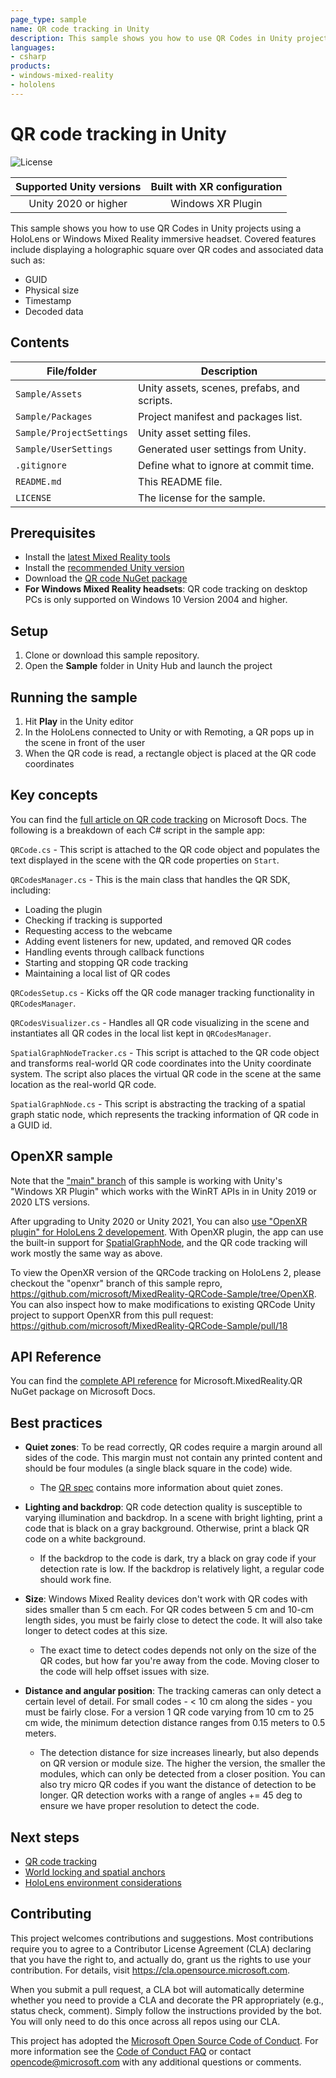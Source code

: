 ```yaml
---
page_type: sample
name: QR code tracking in Unity
description: This sample shows you how to use QR Codes in Unity projects using a HoloLens or Windows Mixed Reality immersive headset.
languages:
- csharp
products:
- windows-mixed-reality
- hololens
---
```


# QR code tracking in Unity 

![License](https://img.shields.io/badge/license-MIT-green.svg)

Supported Unity versions | Built with XR configuration
:-----------------: | :----------------: |
Unity 2020 or higher | Windows XR Plugin |

This sample shows you how to use QR Codes in Unity projects using a HoloLens or Windows Mixed Reality immersive headset. Covered features include displaying a holographic square over QR codes and associated data such as:
* GUID
* Physical size
* Timestamp
* Decoded data

## Contents

| File/folder | Description |
|-------------|-------------|
| `Sample/Assets` | Unity assets, scenes, prefabs, and scripts. |
| `Sample/Packages` | Project manifest and packages list. |
| `Sample/ProjectSettings` | Unity asset setting files. |
| `Sample/UserSettings` | Generated user settings from Unity. |
| `.gitignore` | Define what to ignore at commit time. |
| `README.md` | This README file. |
| `LICENSE`   | The license for the sample. |

## Prerequisites

* Install the [latest Mixed Reality tools](https://docs.microsoft.com/windows/mixed-reality/develop/install-the-tools?tabs=unity)
* Install the [recommended Unity version](https://docs.microsoft.com/windows/mixed-reality/develop/install-the-tools?tabs=unity#install-your-engine-of-choice) 
* Download the [QR code NuGet package](https://www.nuget.org/Packages/Microsoft.MixedReality.QR)
* **For Windows Mixed Reality headsets**: QR code tracking on desktop PCs is only supported on Windows 10 Version 2004 and higher.

## Setup

1. Clone or download this sample repository.
2. Open the **Sample** folder in Unity Hub and launch the project

## Running the sample

1. Hit **Play** in the Unity editor
2. In the HoloLens connected to Unity or with Remoting, a QR pops up in the scene in front of the user
3. When the QR code is read, a rectangle object is placed at the QR code coordinates 

## Key concepts

You can find the [full article on QR code tracking](https://docs.microsoft.com/windows/mixed-reality/develop/platform-capabilities-and-apis/qr-code-tracking) on Microsoft Docs. The following is a breakdown of each C# script in the sample app:

`QRCode.cs` - This script is attached to the QR code object and populates the text displayed in the scene with the QR code properties on `Start`.

`QRCodesManager.cs` - This is the main class that handles the QR SDK, including: 
* Loading the plugin
* Checking if tracking is supported
* Requesting access to the webcame
* Adding event listeners for new, updated, and removed QR codes
* Handling events through callback functions
* Starting and stopping QR code tracking
* Maintaining a local list of QR codes

`QRCodesSetup.cs` - Kicks off the QR code manager tracking functionality in `QRCodesManager`.

`QRCodesVisualizer.cs` - Handles all QR code visualizing in the scene and instantiates all QR codes in the local list kept in `QRCodesManager`.

`SpatialGraphNodeTracker.cs` - This script is attached to the QR code object and transforms real-world QR code coordinates into the Unity coordinate system. The script also places the virtual QR code in the scene at the same location as the real-world QR code.

`SpatialGraphNode.cs` - This script is abstracting the tracking of a spatial graph static node, which represents the tracking information of QR code in a GUID id.

## OpenXR sample

Note that the ["main" branch](https://github.com/microsoft/MixedReality-QRCode-Sample/tree/main) of this sample is working with Unity's "Windows XR Plugin" which works with the WinRT APIs in in Unity 2019 or 2020 LTS versions.

After upgrading to Unity 2020 or Unity 2021, You can also [use "OpenXR plugin" for HoloLens 2 developement](https://docs.microsoft.com/windows/mixed-reality/develop/unity/mixed-reality-openxr-plugin).  With OpenXR plugin, the app can use the built-in support for [SpatialGraphNode](https://docs.microsoft.com/dotnet/api/microsoft.mixedreality.openxr.spatialgraphnode), and the QR code tracking will work mostly the same way as above.

To view the OpenXR version of the QRCode tracking on HoloLens 2, please checkout the "openxr" branch of this sample repro,  https://github.com/microsoft/MixedReality-QRCode-Sample/tree/OpenXR.  
You can also inspect how to make modifications to existing QRCode Unity project to support OpenXR from this pull request: https://github.com/microsoft/MixedReality-QRCode-Sample/pull/18


## API Reference

You can find the [complete API reference](https://docs.microsoft.com/windows/mixed-reality/develop/platform-capabilities-and-apis/qr-code-tracking#qr-api-reference) for Microsoft.MixedReality.QR NuGet package on Microsoft Docs.

## Best practices 

* **Quiet zones**: To be read correctly, QR codes require a margin around all sides of the code. This margin must not contain any printed content and should be four modules (a single black square in the code) wide. 
    * The [QR spec](https://www.qrcode.com/howto/code.html) contains more information about quiet zones.

* **Lighting and backdrop**: QR code detection quality is susceptible to varying illumination and backdrop. In a scene with bright lighting, print a code that is black on a gray background. Otherwise, print a black QR code on a white background. 
    * If the backdrop to the code is dark, try a black on gray code if your detection rate is low. If the backdrop is relatively light, a regular code should work fine.

* **Size**: Windows Mixed Reality devices don't work with QR codes with sides smaller than 5 cm each. For QR codes between 5 cm and 10-cm length sides, you must be fairly close to detect the code. It will also take longer to detect codes at this size. 
    * The exact time to detect codes depends not only on the size of the QR codes, but how far you're away from the code. Moving closer to the code will help offset issues with size.

* **Distance and angular position**: The tracking cameras can only detect a certain level of detail. For small codes - < 10 cm along the sides - you must be fairly close. For a version 1 QR code varying from 10 cm to 25 cm wide, the minimum detection distance ranges from 0.15 meters to 0.5 meters.
    * The detection distance for size increases linearly, but also depends on QR version or module size. The higher the version, the smaller the modules, which can only be detected from a closer position. You can also try micro QR codes if you want the distance of detection to be longer. QR detection works with a range of angles += 45 deg to ensure we have proper resolution to detect the code.

## Next steps

* [QR code tracking](https://docs.microsoft.com/windows/mixed-reality/develop/platform-capabilities-and-apis/qr-code-tracking#quiet-zones-around-qr-codes)
* [World locking and spatial anchors](https://docs.microsoft.com/windows/mixed-reality/design/spatial-anchors-in-unity)
* [HoloLens environment considerations](https://docs.microsoft.com/hololens/hololens-environment-considerations)

## Contributing

This project welcomes contributions and suggestions.  Most contributions require you to agree to a
Contributor License Agreement (CLA) declaring that you have the right to, and actually do, grant us
the rights to use your contribution. For details, visit https://cla.opensource.microsoft.com.

When you submit a pull request, a CLA bot will automatically determine whether you need to provide
a CLA and decorate the PR appropriately (e.g., status check, comment). Simply follow the instructions
provided by the bot. You will only need to do this once across all repos using our CLA.

This project has adopted the [Microsoft Open Source Code of Conduct](https://opensource.microsoft.com/codeofconduct/).
For more information see the [Code of Conduct FAQ](https://opensource.microsoft.com/codeofconduct/faq/) or
contact [opencode@microsoft.com](mailto:opencode@microsoft.com) with any additional questions or comments.